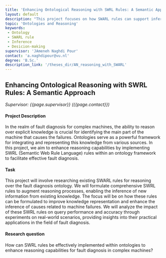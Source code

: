 ```yaml
---
title: 'Enhancing Ontological Reasoning with SWRL Rules: A Semantic Approach' 
layout: default
description: "This project focuses on how SWARL rules can support inferencing of new knowledge and improve decision-making situations."
topic: 'Ontologies and Reasoning' 
keywords: 
 - Ontology
 - SWARL rule
 - Inference
 - Desicion-making
supervisor: 'JAmeneh Naghdi Pour'
contact: 'a.naghdipour@vu.nl'
degree: 'B.Sc.'
description_link: '/theses_dir/AN_reasoning_with_SWARL'
---
```



## Enhancing Ontological Reasoning with SWRL Rules: A Semantic Approach

*Supervisor: {{page.supervisor}} ({{page.contact}})*

#### Project Description 
In the realm of fault diagnosis for complex machines, the ability to reason over explicit knowledge is crucial for identifying the main part of the machine that causes the failures. Ontologies serve as a powerful framework for integrating and representing this knowledge from various sources. In this project, we aim to enhance reasoning capabilities by implementing SWRL (Semantic Web Rule Language) rules within an ontology framework to facilitate effective fault diagnosis.

#### Task
This project will involve researching existing SWARL rules for reasoning over the fault diagnosis ontology. We will formulate comprehensive SWRL rules to augment reasoning processes, enabling the inference of new information from existing knowledge. The focus will be on how these rules can be formulated to improve knowledge representation and enhance the inference of causes related to machine failures. We will analyze the impact of these SWRL rules on query performance and accuracy through experiments on real-world scenarios, providing insights into their practical applications in the field of fault diagnosis.
#### Research question
How can SWRL rules be effectively implemented within ontologies to enhance reasoning capabilities for fault diagnosis in complex machines?

